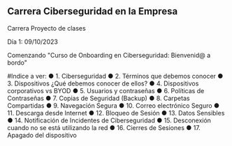 ## Carrera Ciberseguridad en la Empresa
 Carrera Proyecto de clases
 
Día 1: 09/10/2023

Comenzando "Curso de Onboarding en Ciberseguridad: Bienvenid@ a bordo"

#Indice a ver:
● 1. Ciberseguridad
● 2. Términos que debemos conocer
● 3. Dispositivos ¿Qué debemos conocer de ellos?
● 4. Dispositivos corporativos vs BYOD
● 5. Usuarios y contraseñas
● 6. Políticas de Contraseñas
● 7. Copias de Seguridad (Backup)
● 8. Carpetas Compartidas
● 9. Navegación Segura
● 10. Correo electrónico Seguro
● 11. Descarga desde Internet
● 12. Bloqueo de Sesión
● 13. Datos Sensibles
● 14. Notificación de Incidentes de Ciberseguridad
● 15. Desconexión cuando no se está utilizando la red
● 16. Cierres de Sesiones
● 17. Apagado del dispositivo
